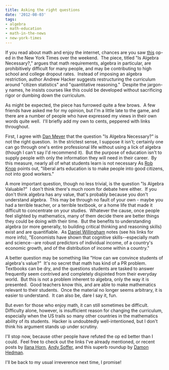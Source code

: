 ```yaml
---
title: Asking the right questions
date: '2012-08-03'
tags:
- algebra
- math-education
- math-in-the-news
- new-york-times
---
```


If you read about math and enjoy the internet, chances are you saw <a href="http://www.nytimes.com/2012/07/29/opinion/sunday/is-algebra-necessary.html?_r=1">this</a> op-ed in the New York Times over the weekend.  The piece, titled "Is Algebra Necessary?," argues that math requirements, algebra in particular, are prohibitively difficult for many people, and may be contributing to high school and college dropout rates.  Instead of imposing an algebra restriction, author Andrew Hacker suggests restructuring the curriculum around "citizen statistics" and "quantitative reasoning."  Despite the jargon-y names, he insists courses like this could be developed without sacrificing rigor or dumbing down the curriculum.

As might be expected, the piece has furrowed quite a few brows.  A few friends have asked me for my opinion, but I'm a little late to the game, and there are a number of people who have expressed my views in their own words quite well.  I'll briefly add my own to cents, peppered with links throughout.

First, I agree with <a href="http://blog.mrmeyer.com/?p=14736">Dan Meyer</a> that the question "Is Algebra Necessary?" is not the right question.  In the strictest sense, I suppose it isn't; certainly one can go through one's entire professional life without using a lick of algebra (though I can't say I'd recommend it).  But the purpose of education isn't to supply people with only the information they will need in their career.  By this measure, nearly all of what students learn is not necessary As <a href="http://scientopia.org/blogs/galacticinteractions/2012/07/29/when-andrew-hacker-asks-is-algebra-necessary-why-doesnt-he-just-ask-is-high-school-necessary/">Rob Knop</a> points out, "liberal arts education is to make people into good citizens, not into good workers."

A more important question, though no less trivial, is the question "Is Algebra Valuable?"  I don't think there's much room for debate here either.  If you don't think algebra has any value, that's probably because you don't understand algebra.  This may be through no fault of your own - maybe you had a terrible teacher, or a terrible textbook, or a home life that made it difficult to concentrate on your studies.  Whatever the cause, once people feel slighted by mathematics, many of them decide there are better things they could be doing with their time.  But the benefits to understanding algebra (or more generally, to building critical thinking and reasoning skills) exist and are quantifiable.  As <a href="http://www.danielwillingham.com/1/post/2012/07/yes-algebra-is-necessary.html">Daniel Willingham</a> notes (see his links for more info), "Economists have shown that cognitive skills--especially math and science--are robust predictors of individual income, of a country's economic growth, and of the distribution of income within a country."

A better question may be something like "How can we convince students of algebra's value?"  It's no secret that math has kind of a PR problem.  Textbooks can be dry, and the questions students are tasked to answer frequently seem contrived and completely disjointed from their everyday world.  But this is not a problem inherent to algebra, only the way it is presented.  Good teachers know this, and are able to make mathematics relevant to their students.  Once the material no longer seems arbitrary, it is easier to understand.  It can also be, dare I say it, fun.

But even for those who enjoy math, it can still sometimes be difficult.  Difficulty alone, however, is insufficient reason for changing the curriculum, especially when the US trails so many other countries in the mathematics ability of its students.  Hacker is undoubtedly well-intentioned, but I don't think his argument stands up under scrutiny.

I'll stop now, because other people have refuted the op ed better than I could.  Feel free to check out the links I've already mentioned, or recent posts by <a href="http://ilanahorn.tumblr.com/post/28332879926/my-response-to-the-nyt-editorial-on-algebra">Ilana Horn</a>, <a href="http://soffer801.wordpress.com/2012/07/30/algebra-is-necessary/">Andy Soffer</a>, and this superb roundup by <a href="http://wildmath.org/2012/07/30/more-reasons-to-learn-algebra/">Damon Hedman</a>.

I'll be back to my usual irreverence next time, I promise!
